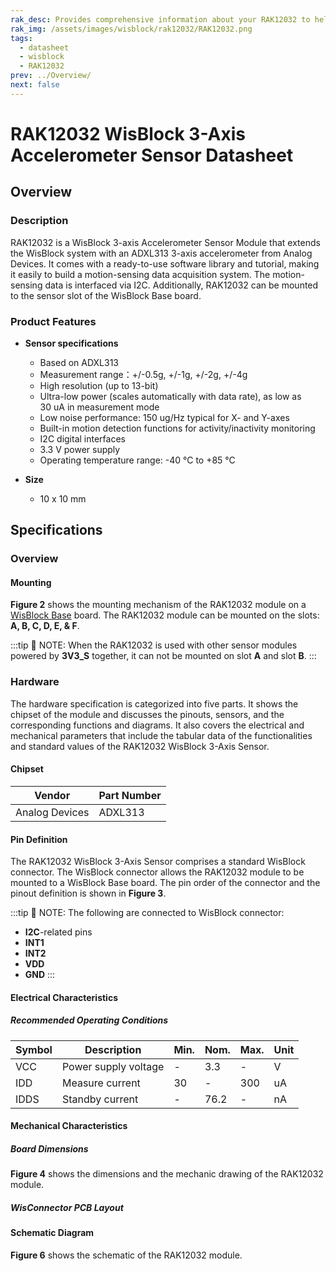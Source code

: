 ```yaml
---
rak_desc: Provides comprehensive information about your RAK12032 to help you use it. This information includes technical specifications, characteristics, and requirements, and it also discusses the device components.
rak_img: /assets/images/wisblock/rak12032/RAK12032.png
tags:
  - datasheet
  - wisblock
  - RAK12032
prev: ../Overview/
next: false
---
```


# RAK12032 WisBlock 3-Axis Accelerometer Sensor Datasheet

## Overview

<rk-img
  src="/assets/images/wisblock/rak12032/datasheet/RAK12032_front_back.png"
  width="60%"
  caption="RAK12032 WisBlock 3-Axis Sensor"
/>

### Description

RAK12032 is a WisBlock 3-axis Accelerometer Sensor Module that extends the WisBlock system with an ADXL313 3-axis accelerometer from Analog Devices. It comes with a ready-to-use software library and tutorial, making it easily to build a motion-sensing data acquisition system. The motion-sensing data is interfaced via I2C. Additionally, RAK12032 can be mounted to the sensor slot of the WisBlock Base board.

### Product Features

* **Sensor specifications**
    *  Based on ADXL313
    *  Measurement range：+/-0.5g, +/-1g, +/-2g, +/-4g
    *  High resolution (up to 13-bit)
    *  Ultra-low power (scales automatically with data rate), as low as 30&nbsp;uA in measurement mode
    *  Low noise performance: 150&nbsp;ug/Hz typical for X- and Y-axes
    *  Built-in motion detection functions for activity/inactivity monitoring
    *  I2C digital interfaces
    *  3.3&nbsp;V power supply
    *  Operating temperature range: -40&nbsp;°C to +85&nbsp;°C

* **Size**
    * 10 x 10&nbsp;mm

## Specifications

### Overview

#### Mounting

**Figure 2** shows the mounting mechanism of the RAK12032 module on a [WisBlock Base](https://docs.rakwireless.com/Product-Categories/WisBlock/#wisblock-base) board. The RAK12032 module can be mounted on the slots: **A, B, C, D, E, & F**.

<rk-img
  src="/assets/images/wisblock/rak12032/datasheet/RAK19xx_mounting.png"
  width="50%"
  caption="RAK12032 WisBlock 3-Axis Sensor Mounting"
/>

:::tip 📝 NOTE:
When the RAK12032 is used with other sensor modules powered by **3V3_S** together, it can not be mounted on slot **A** and slot **B**.
:::

### Hardware

The hardware specification is categorized into five parts. It shows the chipset of the module and discusses the pinouts, sensors, and the corresponding functions and diagrams. It also covers the electrical and mechanical parameters that include the tabular data of the functionalities and standard values of the RAK12032 WisBlock 3-Axis Sensor.

#### Chipset

| Vendor         | Part Number |
| -------------- | ----------- |
| Analog Devices | ADXL313     |

#### Pin Definition

The RAK12032 WisBlock 3-Axis Sensor comprises a standard WisBlock connector. The WisBlock connector allows the RAK12032 module to be mounted to a WisBlock Base board. The pin order of the connector and the pinout definition is shown in **Figure 3**.

<rk-img
  src="/assets/images/wisblock/rak12032/datasheet/RAK12032_pinout.png"
  width="40%"
  caption="RAK12032 WisBlock 3-Axis Sensor Pinout Diagram"
/>

:::tip 📝 NOTE:
The following are connected to WisBlock connector:
  - **I2C**-related pins
  - **INT1**
  - **INT2**
  - **VDD**
  - **GND**
:::

#### Electrical Characteristics

##### Recommended Operating Conditions

| Symbol | Description                | Min. | Nom.   | Max. | Unit |
| ------ | -------------------------- | ---- | ------ | ---- | ---- |
| VCC    | Power supply voltage       | -    | 3.3    | -    | V    |
| IDD    | Measure current            | 30   | -      | 300  | uA   |
| IDDS   | Standby current            | -    | 76.2   | -    | nA   |

#### Mechanical Characteristics

##### Board Dimensions

**Figure 4** shows the dimensions and the mechanic drawing of the RAK12032 module.

<rk-img
  src="/assets/images/wisblock/rak12032/datasheet/RAK19xx_mechanic_drawing.png"
  width="60%"
  caption="RAK12032 WisBlock 3-Axis Sensor Mechanic Drawing"
/>

##### WisConnector PCB Layout

<rk-img
  src="/assets/images/wisblock/rak12032/datasheet/MxxS1003K6M.png"
  width="100%"
  caption="WisConnector PCB footprint and recommendations"
/>

#### Schematic Diagram
**Figure 6** shows the schematic of the RAK12032 module.

<rk-img
  src="/assets/images/wisblock/rak12032/datasheet/rak12032-schematic.png"
  width="100%"
  caption="RAK12032 WisBlock 3-Axis Sensor schematics"
/>

